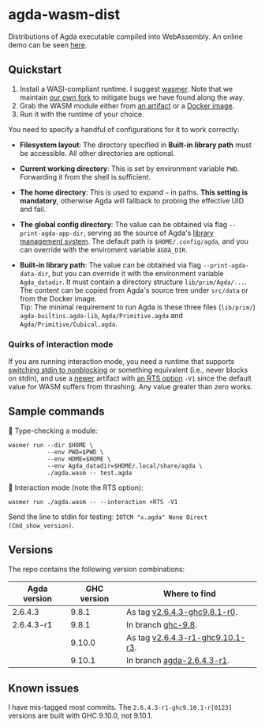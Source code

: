# agda-wasm-dist

Distributions of Agda executable compiled into WebAssembly. An online demo can be seen [here](https://observablehq.com/@qbane/agda-web).

## Quickstart

1. Install a WASI-compliant runtime. I suggest [wasmer](https://wasmer.io/). Note that we maintain [our own fork](https://github.com/agda-web/wasmer) to mitigate bugs we have found along the way.
2. Grab the WASM module either from [an artifact](https://github.com/agda-web/agda-wasm-dist/actions) or a [Docker image](https://github.com/agda-web/agda-wasm-dist/pkgs/container/agda-wasm-dist).
3. Run it with the runtime of your choice.

You need to specify a handful of configurations for it to work correctly:

- **Filesystem layout**: The directory specified in **Built-in library path** must be accessible. All other directories are optional.

- **Current working directory**: This is set by environment variable `PWD`. Forwarding it from the shell is sufficient.

- **The home directory**: This is used to expand `~` in paths. **This setting is mandatory**, otherwise Agda will fallback to probing the effective UID and fail.

- **The global config directory**: The value can be obtained via flag `--print-agda-app-dir`, serving as the source of Agda's [library management system](https://agda.readthedocs.io/en/latest/tools/package-system.html#package-system). The default path is `$HOME/.config/agda`, and you can override with the enviroment variable `AGDA_DIR`.

- **Built-in library path**: The value can be obtained via flag `--print-agda-data-dir`, but you can override it with the environment variable `Agda_datadir`. It must contain a directory structure `lib/prim/Agda/...`. The content can be copied from Agda's source tree under `src/data` or from the Docker image. \
  Tip: The minimal requirement to run Agda is these three files (`lib/prim/`) `agda-builtins.agda-lib`, `Agda/Primitive.agda` and `Agda/Primitive/Cubical.agda`.

### Quirks of interaction mode

If you are running interaction mode, you need a runtime that supports [switching stdin to nonblocking](https://hackmd.io/@q/wasi-nonblocking-stdin) or something equivalent (i.e., never blocks on stdin), and use a [newer](https://github.com/agda-web/agda-wasm-dist/commit/a3d2a3112960a27ac51bd8a9e0a41c342a97dca3) artifact with [an RTS option](https://downloads.haskell.org/ghc/9.8.1/docs/users_guide/profiling.html#rts-flag--V%20%E2%9F%A8secs%E2%9F%A9) `-V1` since the default value for WASM suffers from thrashing. Any value greater than zero works.

## Sample commands

🔖 Type-checking a module:

```
wasmer run --dir $HOME \
           --env PWD=$PWD \
           --env HOME=$HOME \
           --env Agda_datadir=$HOME/.local/share/agda \
           ./agda.wasm -- test.agda
```

🔖 Interaction mode (note the RTS option):

```
wasmer run ./agda.wasm -- --interaction +RTS -V1
```

Send the line to stdin for testing: `IOTCM "x.agda" None Direct (Cmd_show_version)`.

## Versions

The repo contains the following version combinations:

| Agda version | GHC version | Where to find |
|--------------|-------------|---------------|
| 2.6.4.3      | 9.8.1       | As tag [v2.6.4.3-ghc9.8.1-r0](https://github.com/agda-web/agda-wasm-dist/releases/tag/v2.6.4.3-ghc9.8.1-r0).
| 2.6.4.3-r1   | 9.8.1       | In branch [ghc-9.8](https://github.com/agda-web/agda-wasm-dist/tree/ghc-9.8).
|              | 9.10.0      | As tag [v2.6.4.3-r1-ghc9.10.1-r3](https://github.com/agda-web/agda-wasm-dist/releases/tag/v2.6.4.3-r1-ghc9.10.1-r3).
|              | 9.10.1      | In branch [agda-2.6.4.3-r1](https://github.com/agda-web/agda-wasm-dist/tree/agda-2.6.4.3-r1).

## Known issues

I have mis-tagged most commits. The `2.6.4.3-r1-ghc9.10.1-r[0123]` versions are built with GHC 9.10.0, not 9.10.1.
